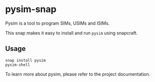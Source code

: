 # pysim-snap

Pysim is a tool to program SIMs, USIMs and ISIMs.

This snap makes it easy to install and run `pysim` using snapcraft.

## Usage

```console
snap install pysim
pysim-shell 
```

To learn more about pysim, please refer to the project documentation.
